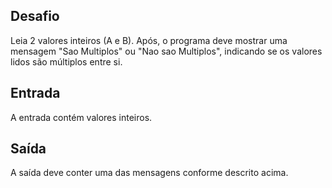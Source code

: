 ## Desafio

Leia 2 valores inteiros (A e B). Após, o programa deve mostrar uma mensagem 
"Sao Multiplos" ou "Nao sao Multiplos", indicando se os valores lidos são 
múltiplos entre si.

## Entrada

A entrada contém valores inteiros.

## Saída

A saída deve conter uma das mensagens conforme descrito acima.
